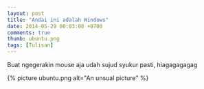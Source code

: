 ```yaml
---
layout: post
title: "Andai ini adalah Windows"
date: 2014-05-29 00:03:08 +0700
comments: true
thumb: ubuntu.png
tags: [Tulisan]
---
```

Buat ngegerakin mouse aja udah sujud syukur pasti, hiagagagagag

{% picture ubuntu.png alt="An unsual picture" %}
